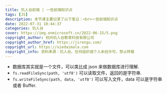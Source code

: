 ```yaml
---
title: 饥人谷前端 | 一些前端知识点
tags: [JS]
description: 本节课主要记录了以下笔记：<br>一些前端知识点
date: 2022-07-31 10:44:37
categories: 饥人谷
cover: https://img.onmicrosoft.cn/2022-06-15/5.png
copyright_author: 杭州饥人谷教育科技有限公司
copyright_author_href: https://jirengu.com/
copyright_url: https://xiedaimala.com
copyright_info: 资料来源：饥人谷。任何组织或个人未经许可，禁止转载
---
```


- 数据库其实就是一个文件，可以类比成 json 来做数据库进行理解.
- `fs.readFileSync(path, 'utf8')` 可以读取文件，返回的是字符串.
- `fs.writeFileSync(path, data, 'utf8')` 可以写入文件，data 可以是字符串或者 Buffer.

